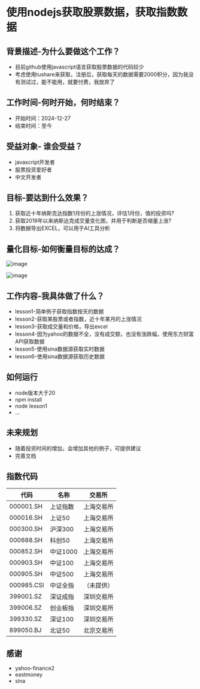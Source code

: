 # 使用nodejs获取股票数据，获取指数数据

## 背景描述-为什么要做这个工作？
- 目前github使用javascript语言获取股票数据的代码较少
- 考虑使用tushare来获取，注册后，获取每天的数据需要2000积分，因为我没有测试过，能不能用，就要付费，我放弃了

## 工作时间-何时开始，何时结束？
- 开始时间：2024-12-27
- 结束时间：至今

## 受益对象- 谁会受益？
- javascript开发者
- 股票投资爱好者
- 中文开发者

## 目标-要达到什么效果？
1. 获取近十年纳斯克达指数1月份的上涨情况，评估1月份，值的投资吗?
2. 获取2019年以来纳斯达克成交量变化图，并用于判断是否缩量上涨?
3. 将数据导出EXCEL，可以用于AI工具分析

## 量化目标-如何衡量目标的达成？
![image](https://github.com/user-attachments/assets/b9ace7ba-9e1f-44b2-87ac-12021efdd35b)

![image](https://github.com/user-attachments/assets/58483da1-4d8b-4653-8386-c0854f6f06b1)

## 工作内容-我具体做了什么？
- lesson1-简单例子获取指数按天的数据 
- lesson2-获取某股票或者指数，近十年某月的上涨情况 
- lesson3-获取成交量和价格，导出excel
- lesson4-因为yahoo的数据不全，没有成交额，也没有涨跌幅，使用东方财富API获取数据
- lesson5-使用sina数据源获取实时数据
- lesson6-使用sina数据源获取历史数据

## 如何运行
- node版本大于20
- npm install
- node lesson1
- ...

## 未来规划
- 随着投资时间的增加，会增加其他的例子，可提供建议
- 完善文档

##  指数代码

| 代码        | 名称     | 交易所       |
|-------------|----------|--------------|
| 000001.SH   | 上证指数 | 上海交易所   |
| 000016.SH   | 上证50   | 上海交易所   |
| 000300.SH   | 沪深300 | 上海交易所   |
| 000688.SH   | 科创50   | 上海交易所   |
| 000852.SH   | 中证1000 | 上海交易所   |
| 000903.SH   | 中证100  | 上海交易所   |
| 000905.SH   | 中证500  | 上海交易所   |
| 000985.CSI  | 中证全指 | （未提供）   |
| 399001.SZ   | 深证成指 | 深圳交易所   |
| 399006.SZ   | 创业板指 | 深圳交易所   |
| 399330.SZ   | 深证100  | 深圳交易所   |
| 899050.BJ   | 北证50   | 北京交易所   |

## 感谢
- yahoo-finance2
- eastmoney
- sina
